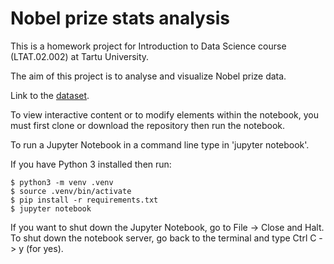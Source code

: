 # Nobel prize stats analysis

This is a homework project for Introduction to Data Science course (LTAT.02.002) at Tartu University. 

The aim of this project is to analyse and visualize Nobel prize data.

Link to the [dataset](https://www.kaggle.com/bahramjannesarr/nobel-prize-from-1901-till-2020).


To view interactive content or to modify elements within the notebook, you must first clone or download the repository then run the notebook.

To run a Jupyter Notebook in a command line type in 'jupyter notebook'.


If you have Python 3 installed then run:
```
$ python3 -m venv .venv
$ source .venv/bin/activate
$ pip install -r requirements.txt
$ jupyter notebook
```

If you want to shut down the Jupyter Notebook, go to File -> Close and Halt. To shut down the notebook server, go back to the terminal and type Ctrl C -> y (for yes).